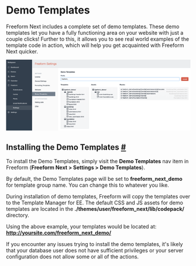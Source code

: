 # Demo Templates
Freeform Next includes a complete set of demo templates. These demo templates let you have a fully functioning area on your website with just a couple clicks! Further to this, it allows you to see real world examples of the template code in action, which will help you get acquainted with Freeform Next quicker.

[![Demo Templates Install](images/cp_settings-demo-templates.png)](images/cp_settings-demo-templates.png)

## Installing the Demo Templates <a href="#install" id="install" class="docs-anchor">#</a>

To install the Demo Templates, simply visit the **Demo Templates** nav item in Freeform (**Freeform Next > Settings > Demo Templates**).

By default, the Demo Templates page will be set to **freeform_next_demo** for template group name. You can change this to whatever you like.

During installation of demo templates, Freeform will copy the templates over to the Template Manager for EE. The default CSS and JS assets for demo templates are located in the **./themes/user/freeform_next/lib/codepack/** directory.

Using the above example, your templates would be located at:
**http://yoursite.com/freeform_next_demo/**

If you encounter any issues trying to install the demo templates, it's likely that your database user does not have sufficient privileges or your server configuration does not allow some or all of the actions.
